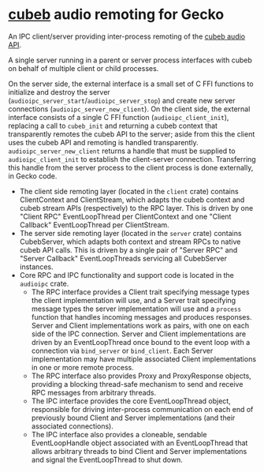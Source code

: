 # [cubeb](https://github.com/mozilla/cubeb) audio remoting for Gecko

An IPC client/server providing inter-process remoting of the [cubeb audio
API](https://github.com/mozilla/cubeb/blob/master/include/cubeb/cubeb.h).

A single server running in a parent or server process interfaces with cubeb
on behalf of multiple client or child processes.

On the server side, the external interface is a small set of C FFI functions
to initialize and destroy the server
(`audioipc_server_start`/`audioipc_server_stop`) and create new server
connections (`audioipc_server_new_client`).  On the client side, the
external interface consists of a single C FFI function
(`audioipc_client_init`), replacing a call to `cubeb_init` and returning a
cubeb context that transparently remotes the cubeb API to the server; aside
from this the client uses the cubeb API and remoting is handled
transparently.  `audioipc_server_new_client` returns a handle that must be
supplied to `audioipc_client_init` to establish the client-server
connection.  Transferring this handle from the server process to the client
process is done externally, in Gecko code.

- The client side remoting layer (located in the `client` crate) contains
  ClientContext and ClientStream, which adapts the cubeb context and cubeb
  stream APIs (respectively) to the RPC layer.  This is driven by one
  "Client RPC" EventLoopThread per ClientContext and one "Client Callback"
  EventLoopThread per ClientStream.
- The server side remoting layer (located in the `server` crate) contains
  CubebServer, which adapts both context and stream RPCs to native cubeb API
  calls.  This is driven by a single pair of "Server RPC" and "Server
  Callback" EventLoopThreads servicing all CubebServer instances.
- Core RPC and IPC functionality and support code is located in the `audioipc` crate.
  - The RPC interface provides a Client trait specifying message types the
    client implementation will use, and a Server trait specifying message
    types the server implementation will use and a `process` function that
    handles incoming messages and produces responses.  Server and Client
    implementations work as pairs, with one on each side of the IPC
    connection.  Server and Client implementations are driven by an
    EventLoopThread once bound to the event loop with a connection via
    `bind_server` or `bind_client`.  Each Server implementation may have
    multiple associated Client implementations in one or more remote
    process.
  - The RPC interface also provides Proxy and ProxyResponse objects,
    providing a blocking thread-safe mechanism to send and receive RPC
    messages from arbitrary threads.
  - The IPC interface provides the core EventLoopThread object, responsible
    for driving inter-process communication on each end of previously bound
    Client and Server implementations (and their associated connections).
  - The IPC interface also provides a cloneable, sendable EventLoopHandle
    object associated with an EventLoopThread that allows arbitrary threads
    to bind Client and Server implementations and signal the EventLoopThread
    to shut down.
